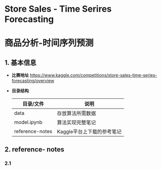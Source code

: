 # 				Store Sales - Time Serires Forecasting

# 							商品分析-时间序列预测

## 1.  基本信息

* **比赛地址**  https://www.kaggle.com/competitions/store-sales-time-series-forecasting/overview

* **目录结构**

  | 目录/文件       | 说明                       |
  | --------------- | -------------------------- |
  | data            | 存放算法所需数据           |
  | model.ipynb     | 算法实现完整笔记           |
  | reference-notes | Kaggle平台上下载的参考笔记 |



## 2. reference- notes



### 2.1	 